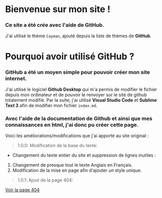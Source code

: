 # Bienvenue sur mon site !

### Ce site a été crée avec l'aide de **GitHub**.
J'ai utilisé le thème `Cayman`, ajouté depuis la liste de thèmes de **GitHub**.


# Pourquoi avoir utilisé GitHub ?

### GitHub a été un moyen simple pour pouvoir créer mon site internet.

J'ai utilisé le logiciel **Github Desktop** qui m'a permis de modifier le fichier depuis mon ordinateur et de pouvoir le renvoyer sur le site de github totalement modifié.
Par la suite, j'ai utilisé **Visual Studio Code** et **Sublime Text 3** afin de modifier mon fichier `index.md`.

### Avec l'aide de la documentation de Github et ainsi que mes connaissances en html, j'ai donc pu créer cette page.

Voici les améliorations/modifications que j'ai apporté au site original :

> 1.0.0: Modification de la base du texte:

- Changement du texte entier du site et suppression de lignes inutiles :
1. Changement de presque tout le texte Anglais en Français.
2. Modification de la mise en page afin d'ajouter un style unique.

> 1.0.1: Ajout de la page 404:

[Voir la page 404](https://purpleyann.github.io/My-Website-Project/404)
